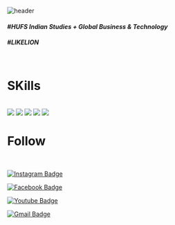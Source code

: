 ![header](https://capsule-render.vercel.app/api?type=Waving&color=auto&height=300&section=header&text=WithKKM&fontSize=120)


#### #_HUFS Indian Studies + Global Business & Technology_

#### #_LIKELION_

<br/>

# **SKills**

<br/>

<img src="https://img.shields.io/badge/Java-007396?style=flat-square&logo=Java&logoColor=white"/>

<img src="https://img.shields.io/badge/Python-3776AB?style=flat-square&logo=Python&logoColor=white"/>

<img src="https://img.shields.io/badge/HTML5-E34F26?style=flat-square&logo=HTML5&logoColor=white"/>

<img src="https://img.shields.io/badge/CSS3-1572B6?style=flat-square&logo=CSS3&logoColor=white"/>

<img src="https://img.shields.io/badge/JavaScript-F7DF1E?style=flat-square&logo=JavaScript&logoColor=white"/>

<br/>

# **Follow**

<br/>

[![Instagram Badge](https://img.shields.io/badge/-Instagram-E4405F?style=flat-square&logo=Instagram&logoColor=white&link=https://www.instagram.com/gimga__minga/)](https://www.instagram.com/gimga__minga/)

[![Facebook Badge](https://img.shields.io/badge/facebook-1877f2?style=flat-square&logo=facebook&logoColor=white&link=https://www.facebook.com/WithKKM/)](https://www.facebook.com/WithKKM/)

[![Youtube Badge](https://img.shields.io/badge/Youtube-ff0000?style=flat-square&logo=youtube&link=https://www.youtube.com/c/%EB%85%B8%EB%A7%88%EB%93%9C%EC%BD%94%EB%8D%94NomadCoders)](https://www.youtube.com/c/%EB%85%B8%EB%A7%88%EB%93%9C%EC%BD%94%EB%8D%94NomadCoders)

[![Gmail Badge](https://img.shields.io/badge/Gmail-d14836?style=flat-square&logo=Gmail&logoColor=white&link=mailto:cu4149@gmail.com)](mailto:cu4149@gmail.com)

<!--
**WithKKM/WithKKM** is a ✨ _special_ ✨ repository because its `README.md` (this file) appears on your GitHub profile.

Here are some ideas to get you started:

- 🔭 I’m currently working on ...
- 🌱 I’m currently learning ...
- 👯 I’m looking to collaborate on ...
- 🤔 I’m looking for help with ...
- 💬 Ask me about ...
- 📫 How to reach me: ...
- 😄 Pronouns: ...
- ⚡ Fun fact: ...
-->
